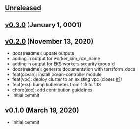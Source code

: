 <a name="unreleased"></a>
## [Unreleased]



<a name="v0.3.0"></a>
## [v0.3.0] (January 1, 0001)



<a name="v0.2.0"></a>
## [v0.2.0] (November 13, 2020)

- docs(readme): update outputs
- adding in output for worker_iam_role_name
- adding in output for EKS workers security group id
- docs(readme): generate documentation with terraform_docs
- feat(ocean): install ocean-controller module
- feat(vpc): deploy cluster to an existing vpc (closes [#1](https://github.com/spotinst/terraform-spotinst-ocean-eks/issues/1))
- feat(eks): bump kubernetes from 1.15 to 1.18
- chore(doc): add contribution guidelines
- Initial commit


<a name="v0.1.0"></a>
## v0.1.0 (March 19, 2020)

- Initial commit


[Unreleased]: https://github.com/spotinst/terraform-spotinst-ocean-eks/compare/v0.3.0...HEAD
[v0.3.0]: https://github.com/spotinst/terraform-spotinst-ocean-eks/compare/v0.2.0...v0.3.0
[v0.2.0]: https://github.com/spotinst/terraform-spotinst-ocean-eks/compare/v0.1.0...v0.2.0
